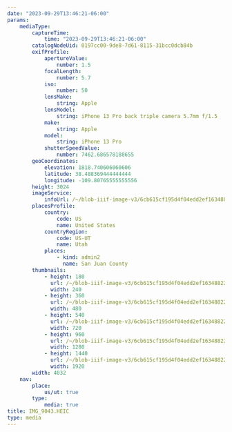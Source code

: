 ```yaml
---
date: "2023-09-29T13:46:21-06:00"
params:
    mediaType:
        captureTime:
            time: "2023-09-29T13:46:21-06:00"
        catalogNodeUid: 0197cc00-9de8-7d61-8115-31bcc0dcb84b
        exifProfile:
            apertureValue:
                number: 1.5
            focalLength:
                number: 5.7
            iso:
                number: 50
            lensMake:
                string: Apple
            lensModel:
                string: iPhone 13 Pro back triple camera 5.7mm f/1.5
            make:
                string: Apple
            model:
                string: iPhone 13 Pro
            shutterSpeedValue:
                number: 7462.686578188655
        geoCoordinates:
            elevation: 1818.740606060606
            latitude: 38.488369444444444
            longitude: -109.80765555555556
        height: 3024
        imageService:
            infoUrl: /~/blob-iiif-image-v3/6cb615cf195d4f04edd2ef1634882297e1e85b89f8b5ca013d2fea350d679f37/info.json
        placesProfile:
            country:
                code: US
                name: United States
            countryRegion:
                code: US-UT
                name: Utah
            places:
                - kind: admin2
                  name: San Juan County
        thumbnails:
            - height: 180
              url: /~/blob-iiif-image-v3/6cb615cf195d4f04edd2ef1634882297e1e85b89f8b5ca013d2fea350d679f37/full/240%2C180/0/default.jpg
              width: 240
            - height: 360
              url: /~/blob-iiif-image-v3/6cb615cf195d4f04edd2ef1634882297e1e85b89f8b5ca013d2fea350d679f37/full/480%2C360/0/default.jpg
              width: 480
            - height: 540
              url: /~/blob-iiif-image-v3/6cb615cf195d4f04edd2ef1634882297e1e85b89f8b5ca013d2fea350d679f37/full/720%2C540/0/default.jpg
              width: 720
            - height: 960
              url: /~/blob-iiif-image-v3/6cb615cf195d4f04edd2ef1634882297e1e85b89f8b5ca013d2fea350d679f37/full/1280%2C960/0/default.jpg
              width: 1280
            - height: 1440
              url: /~/blob-iiif-image-v3/6cb615cf195d4f04edd2ef1634882297e1e85b89f8b5ca013d2fea350d679f37/full/1920%2C1440/0/default.jpg
              width: 1920
        width: 4032
    nav:
        place:
            us/ut: true
        type:
            media: true
title: IMG_9043.HEIC
type: media
---
```

